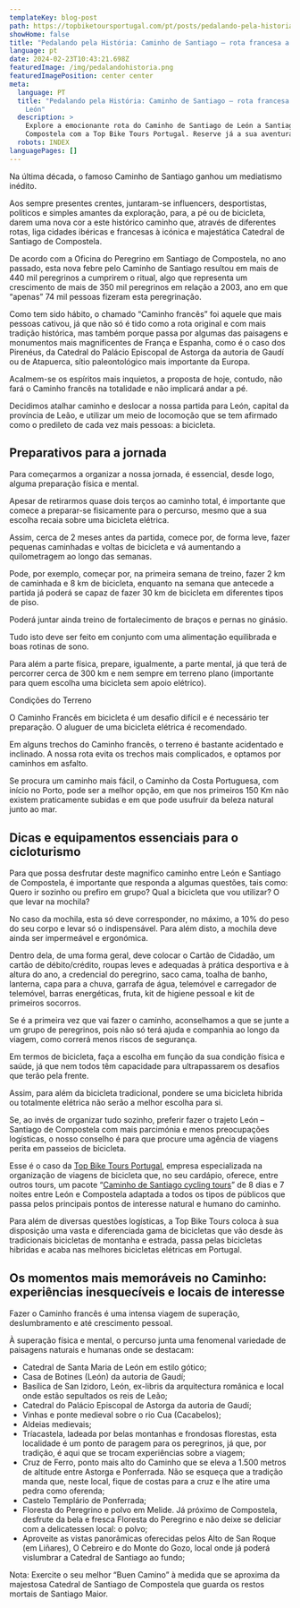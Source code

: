 ```yaml
---
templateKey: blog-post
path: https://topbiketoursportugal.com/pt/posts/pedalando-pela-historia-caminho-de-santiago-rota-francesa-a-partir-de-leon//
showHome: false
title: "Pedalando pela História: Caminho de Santiago – rota francesa a partir de León"
language: pt
date: 2024-02-23T10:43:21.698Z
featuredImage: /img/pedalandohistoria.png
featuredImagePosition: center center
meta:
  language: PT
  title: "Pedalando pela História: Caminho de Santiago – rota francesa a partir de
    León"
  description: >
    Explore a emocionante rota do Caminho de Santiago de León a Santiago de
    Compostela com a Top Bike Tours Portugal. Reserve já a sua aventura!
  robots: INDEX
languagePages: []
---
```

Na última década, o famoso Caminho de Santiago ganhou um mediatismo inédito.

Aos sempre presentes crentes, juntaram-se influencers, desportistas, políticos e simples amantes da exploração, para, a pé ou de bicicleta, darem uma nova cor a este histórico caminho que, através de diferentes rotas, liga cidades ibéricas e francesas à icónica e majestática Catedral de Santiago de Compostela.

De acordo com a Oficina do Peregrino em Santiago de Compostela, no ano passado, esta nova febre pelo Caminho de Santiago resultou em mais de 440 mil peregrinos a cumprirem o ritual, algo que representa um crescimento de mais de 350 mil peregrinos em relação a 2003, ano em que “apenas” 74 mil pessoas fizeram esta peregrinação.

Como tem sido hábito, o chamado “Caminho francês” foi aquele que mais pessoas cativou, já que não só é tido como a rota original e com mais tradição histórica, mas também porque passa por algumas das paisagens e monumentos mais magnificentes de França e Espanha, como é o caso dos Pirenéus, da Catedral do Palácio Episcopal de Astorga da autoria de Gaudí ou de Atapuerca, sítio paleontológico mais importante da Europa.

Acalmem-se os espíritos mais inquietos, a proposta de hoje, contudo, não fará o Caminho francês na totalidade e não implicará andar a pé.

Decidimos atalhar caminho e deslocar a nossa partida para León, capital da província de Leão, e utilizar um meio de locomoção que se tem afirmado como o predileto de cada vez mais pessoas: a bicicleta. 

## Preparativos para a jornada

Para começarmos a organizar a nossa jornada, é essencial, desde logo, alguma preparação física e mental.

Apesar de retirarmos quase dois terços ao caminho total, é importante que comece a preparar-se fisicamente para o percurso, mesmo que a sua escolha recaia sobre uma bicicleta elétrica.

Assim, cerca de 2 meses antes da partida, comece por, de forma leve, fazer pequenas caminhadas e voltas de bicicleta e vá aumentando a quilometragem ao longo das semanas.

Pode, por exemplo, começar por, na primeira semana de treino, fazer 2 km de caminhada e 8 km de bicicleta, enquanto na semana que antecede a partida já poderá se capaz de fazer 30 km de bicicleta em diferentes tipos de piso.

Poderá juntar ainda treino de fortalecimento de braços e pernas no ginásio.

Tudo isto deve ser feito em conjunto com uma alimentação equilibrada e boas rotinas de sono.

Para além a parte física, prepare, igualmente, a parte mental, já que terá de percorrer cerca de 300 km e nem sempre em terreno plano (importante para quem escolha uma bicicleta sem apoio elétrico).

Condições do Terreno

O Caminho Francês em bicicleta é um desafio difícil e é necessário ter preparação. O aluguer de uma bicicleta elétrica é recomendado.

Em alguns trechos do Caminho francês, o terreno é bastante acidentado e inclinado. A nossa rota evita os trechos mais complicados, e optamos por caminhos em asfalto.

Se procura um caminho mais fácil, o Caminho da Costa Portuguesa, com início no Porto, pode ser a melhor opção, em que nos primeiros 150 Km não existem praticamente subidas e em que pode usufruir da beleza natural junto ao mar.

## Dicas e equipamentos essenciais para o cicloturismo

Para que possa desfrutar deste magnifico caminho entre León e Santiago de Compostela, é importante que responda a algumas questões, tais como: Quero ir sozinho ou prefiro em grupo? Qual a bicicleta que vou utilizar? O que levar na mochila?

No caso da mochila, esta só deve corresponder, no máximo, a 10% do peso do seu corpo e levar só o indispensável. Para além disto, a mochila deve ainda ser impermeável e ergonómica.

Dentro dela, de uma forma geral, deve colocar o Cartão de Cidadão, um cartão de débito/crédito, roupas leves e adequadas à prática desportiva e à altura do ano, a credencial do peregrino, saco cama, toalha de banho, lanterna, capa para a chuva, garrafa de água, telemóvel e carregador de telemóvel, barras energéticas, fruta, kit de higiene pessoal e kit de primeiros socorros.

Se é a primeira vez que vai fazer o caminho, aconselhamos a que se junte a um grupo de peregrinos, pois não só terá ajuda e companhia ao longo da viagem, como correrá menos riscos de segurança.

Em termos de bicicleta, faça a escolha em função da sua condição física e saúde, já que nem todos têm capacidade para ultrapassarem os desafios que terão pela frente.

Assim, para além da bicicleta tradicional, pondere se uma bicicleta hibrida ou totalmente elétrica não serão a melhor escolha para si.

Se, ao invés de organizar tudo sozinho, preferir fazer o trajeto León – Santiago de Compostela com mais parcimónia e menos preocupações logísticas, o nosso conselho é para que procure uma agência de viagens perita em passeios de bicicleta.

Esse é o caso da [Top Bike Tours Portugal](https://topbiketoursportugal.com/), empresa especializada na organização de viagens de bicicleta que, no seu cardápio, oferece, entre outros tours, um pacote “[Caminho de Santiago cycling tours](https://topbiketoursportugal.com/bike-tour-camino-desantiago-)” de 8 dias e 7 noites entre León e Compostela adaptada a todos os tipos de públicos que passa pelos principais pontos de interesse natural e humano do caminho.

Para além de diversas questões logísticas, a Top Bike Tours coloca à sua disposição uma vasta e diferenciada gama de bicicletas que vão desde às tradicionais bicicletas de montanha e estrada, passa pelas bicicletas hibridas e acaba nas melhores bicicletas elétricas em Portugal.

## Os momentos mais memoráveis no Caminho: experiências inesquecíveis e locais de interesse

Fazer o Caminho francês é uma intensa viagem de superação, deslumbramento e até crescimento pessoal.

À superação física e mental, o percurso junta uma fenomenal variedade de paisagens naturais e humanas onde se destacam:

* Catedral de Santa Maria de León em estilo gótico;
* Casa de Botines (León) da autoria de Gaudí;
* Basílica de San Izidoro, León, ex-libris da arquitectura românica e local onde estão sepultados os reis de Leão;
* Catedral do Palácio Episcopal de Astorga da autoria de Gaudí;
* Vinhas e ponte medieval sobre o rio Cua (Cacabelos);
* Aldeias medievais;
* Tríacastela, ladeada por belas montanhas e frondosas florestas, esta localidade é um ponto de paragem para os peregrinos, já que, por tradição, é aqui que se trocam experiências sobre a viagem;
* Cruz de Ferro, ponto mais alto do Caminho que se eleva a 1.500 metros de altitude entre Astorga e Ponferrada. Não se esqueça que a tradição manda que, neste local, fique de costas para a cruz e lhe atire uma pedra como oferenda;
* Castelo Templário de Ponferrada;
* Floresta do Peregrino e polvo em Melide. Já próximo de Compostela, desfrute da bela e fresca Floresta do Peregrino e não deixe se deliciar com a delicatessen local: o polvo;
* Aproveite as vistas panorâmicas oferecidas pelos Alto de San Roque (em Liñares), O Cebreiro e do Monte do Gozo, local onde já poderá vislumbrar a Catedral de Santiago ao fundo;

Nota: Exercite o seu melhor “Buen Camino” à medida que se aproxima da majestosa Catedral de Santiago de Compostela que guarda os restos mortais de Santiago Maior.